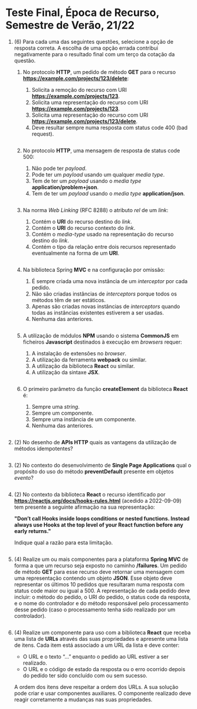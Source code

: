 # Teste Final, Época de Recurso, Semestre de Verão, 21/22

1. (6) Para cada uma das seguintes questões, selecione a opção de resposta correta. A escolha de uma opção errada contribui negativamente para o resultado final com um terço da cotação da questão.

    1. No protocolo **HTTP**, um pedido de método **GET** para o recurso **https://example.com/projects/123/delete**:
        1. Solicita a remoção do recurso com URI **https://example.com/projects/123**.
        2. Solicita uma representação do recurso com URI **https://example.com/projects/123**.
        3. Solicita uma representação do recurso com URI **https://example.com/projects/123/delete**.
        4. Deve resultar sempre numa resposta com status code 400 (bad request).

        ```
        ```

    2. No protocolo **HTTP**, uma mensagem de resposta de status code 500:
        1. Não pode ter *payload*.
        2. Pode ter um *payload* usando um qualquer *media type*.
        3. Tem de ter um *payload* usando o *media type* **application/problem+json**.
        4. Tem de ter um *payload* usando o *media type* **application/json**.

        ```
        ```

    3. Na norma *Web Linking* (RFC 8288) o atributo *rel* de um *link*:
        1. Contém o **URI** do recurso destino do *link*.
        2. Contém o **URI** do recurso contexto do *link*.
        3. Contém o *media-type* usado na representação do recurso destino do *link*.
        4. Contém o tipo da relação entre dois recursos representado eventualmente na forma de um **URI**.

        ```
        ```

    4. Na biblioteca Spring **MVC** e na configuração por omissão:
        1. É sempre criada uma nova instância de um *interceptor* por cada pedido.
        2. Não são criadas instâncias de *interceptors* porque todos os métodos têm de ser estáticos.
        3. Apenas são criadas novas instâncias de *interceptors* quando todas as instâncias existentes estiverem a ser usadas.
        4. Nenhuma das anteriores.

        ```
        ```

    5. A utilização de módulos **NPM** usando o sistema **CommonJS** em ficheiros **Javascript** destinados à execução em *browsers* requer:
        1. A instalação de extensões no *browser*.
        2. A utilização da ferramenta **webpack** ou similar.
        3. A utilização da biblioteca **React** ou similar.
        4. A utilização da sintaxe **JSX**.

        ```
        ```

    6. O primeiro parâmetro da função **createElement** da biblioteca **React** é:
        1. Sempre uma *string*.
        2. Sempre um componente.
        3. Sempre uma instância de um componente.
        4. Nenhuma das anteriores.

        ```
        ```

2. (2) No desenho de **APIs HTTP** quais as vantagens da utilização de métodos idempotentes?

    ```
    ```

3. (2) No contexto do desenvolvimento de **Single Page Applications** qual o propósito do uso do método **preventDefault** presente em objetos *evento*?

    ```
    ```

4. (2) No contexto da biblioteca **React** o recurso identificado por **https://reactjs.org/docs/hooks-rules.html** (acedido a 2022-09-09) tem presente a seguinte afirmação na sua representação:

    **"Don’t call Hooks inside loops conditions or nested functions. Instead always use Hooks at the top level of your React function before any early returns."**

    Indique qual a razão para esta limitação.

    ```
    ```

5. (4) Realize um ou mais componentes para a plataforma **Spring MVC** de forma a que um recurso seja exposto no caminho **/failures**. Um pedido de método **GET** para esse recurso deve retornar uma mensagem com uma representação contendo um objeto **JSON**. Esse objeto deve representar os últimos 10 pedidos que resultaram numa resposta com status code maior ou igual a 500. A representação de cada pedido deve incluir: o método do pedido, o URI do pedido, o status code da resposta, e o nome do controlador e do método responsável pelo processamento desse pedido (caso o processamento tenha sido realizado por um controlador).

    ```
    ```

6. (4) Realize um componente para uso com a biblioteca **React** que receba uma lista de **URLs** através das suas propriedades e apresente uma lista de itens. Cada item está associado a um URL da lista e deve conter:

    - O URL e o texto “...” enquanto o pedido ao URL estiver a ser realizado.
    - O URL e o código de estado da resposta ou o erro ocorrido depois do pedido ter sido concluído com ou sem sucesso.

    A ordem dos itens deve respeitar a ordem dos URLs. A sua solução pode criar e usar componentes auxiliares. O componente realizado deve reagir corretamente a mudanças nas suas propriedades.

    ```
    ```
